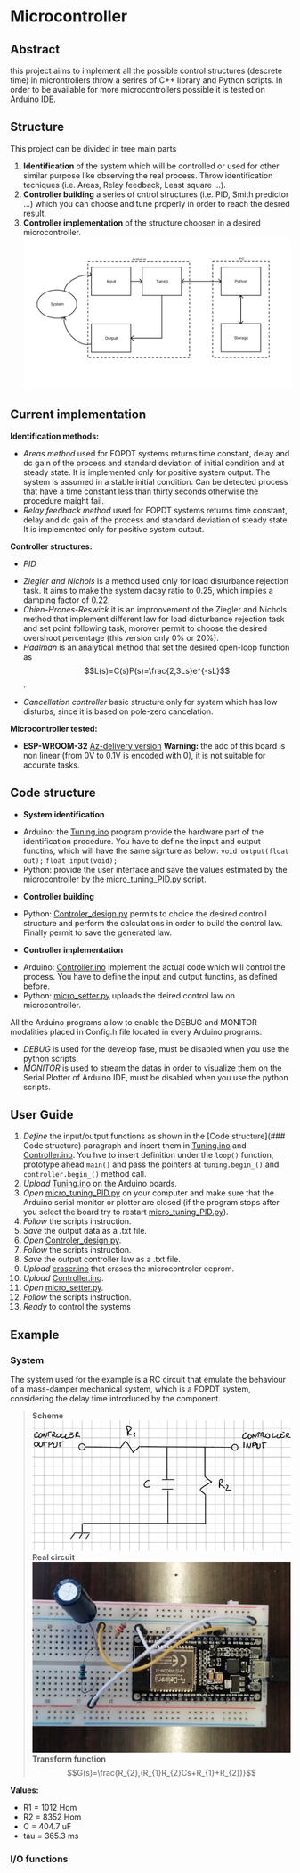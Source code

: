 # Microcontroller
## Abstract

this project aims to implement all the possible control structures (descrete time) in microntrollers throw a serires of C++ library and Python scripts. In order to be available for more microcontrollers possible it is tested on Arduino IDE.

## Structure

This project can be divided in tree main parts

1. **Identification** of the system which will be controlled or used for other similar purpose like observing the real process. Throw identification tecniques (i.e. Areas, Relay feedback, Least square ...).
2. **Controller building** a series of cntrol structures (i.e. PID, Smith predictor ...) which you can choose and tune properly in order to reach the desred result.
3. **Controller implementation** of the structure choosen in a desired microcontroller.
![implementation](https://raw.githubusercontent.com/campregher99/Microcontroller/main/images/microcontroller.png)

## Current implementation
**Identification methods:**

* *Areas method* used for FOPDT systems returns time constant, delay and dc gain of the process and standard deviation of initial condition and at steady state. It is implemented only for positive system output. The system is assumed in a stable initial condition. Can be detected process that have a time constant less than thirty seconds otherwise the procedure maight fail.
* *Relay feedback method* used for FOPDT systems returns time constant, delay and dc gain of the process and standard deviation of steady state. It is implemented only for positive system output.

**Controller structures:**

* *PID*
 + *Ziegler and Nichols* is a method used only for load disturbance rejection task. It aims to make the system dacay ratio to 0.25, which implies a damping factor of 0.22.
 + *Chien-Hrones-Reswick* it is an improovement of the Ziegler and Nichols method that implement different law for load disturbance rejection task and set point following task, morover permit to choose the desired overshoot percentage (this version only 0% or 20%).
 + *Haalman* is an analytical method that set the desired open-loop function as $$L(s)=C(s)P(s)=\frac{2,3Ls}e^{-sL}$$.
* *Cancellation controller* basic structure only for system which has low disturbs, since it is based on pole-zero cancelation.

**Microcontroller tested:**
* **ESP-WROOM-32** [Az-delivery version](https://www.az-delivery.de/it/products/esp32-developmentboard)
**Warning:** the adc of this board is non linear (from 0V to 0.1V is encoded with 0), it is not suitable for accurate tasks.

## Code structure
* **System identification**
 + Arduino: the [Tuning.ino](https://github.com/campregher99/Microcontroller/blob/main/arduino/tuning_PID/tuning_PID.ino) program provide the hardware part of the identification procedure. You have to define the input and output functins, which will have the same signture as below:
	`void output(float out);`
	`float input(void);`
 + Python: provide the user interface and save the values estimated by the microcontroller by the [micro_tuning_PID.py](https://github.com/campregher99/Microcontroller/blob/main/python/micro_tuning_PID.py) script.

* **Controller building**
 + Python: [Controler_design.py]() permits to choice the desired controll structure and perform the calculations in order to build the control law. Finally permit to save the generated law.

* **Controller implementation**
 + Arduino: [Controller.ino](https://github.com/campregher99/Microcontroller/blob/main/arduino/Controller/Controller.ino) implement the actual code which will control the process. You have to define the input and output functins, as defined before. 
 + Python: [micro_setter.py](https://github.com/campregher99/Microcontroller/blob/main/python/micro_setter.py) uploads the deired control law on microcontroller.

All the Arduino programs allow to enable the DEBUG and MONITOR modalities placed in Config.h file located in every Arduino programs:
* *DEBUG* is used for the develop fase, must be disabled when you use the python scripts.
* *MONITOR* is used to stream the datas in order to visualize them on the Serial Plotter of Arduino IDE, must be disabled when you use the python scripts.

## User Guide
1. *Define* the input/output functions as shown in the [Code  structure](### Code structure) paragraph and insert them in [Tuning.ino](https://github.com/campregher99/Microcontroller/blob/main/arduino/tuning_PID/tuning_PID.ino) and [Controller.ino](https://github.com/campregher99/Microcontroller/blob/main/arduino/Controller/Controller.ino). You hve to insert definition under the `loop()` function, prototype ahead `main()` and pass the pointers at `tuning.begin_()` and `controller.begin_()` method call.
2. *Upload* [Tuning.ino](https://github.com/campregher99/Microcontroller/blob/main/arduino/tuning_PID/tuning_PID.ino) on the Arduino boards.
3. *Open* [micro_tuning_PID.py](https://github.com/campregher99/Microcontroller/blob/main/python/micro_tuning_PID.py) on your computer and make sure that the Arduino serial monitor or plotter are closed  (if the program stops after you select the board try to restart [micro_tuning_PID.py](https://github.com/campregher99/Microcontroller/blob/main/python/micro_tuning_PID.py)).
4. *Follow* the scripts instruction.
5. *Save* the output data as a .txt file.
6. *Open*  [Controler_design.py]().
7. *Follow* the scripts instruction.
8. *Save* the output controller law as a .txt file.
9. *Upload* [eraser.ino]() that erases the microcontroler eeprom.
10. *Upload* [Controller.ino](https://github.com/campregher99/Microcontroller/blob/main/arduino/Controller/Controller.ino).
11. *Open* [micro_setter.py](https://github.com/campregher99/Microcontroller/blob/main/python/micro_setter.py).
12. *Follow* the scripts instruction.
13. *Ready* to control the systems

## Example

### System

The system used for the example is a RC circuit that emulate the behaviour of a mass-damper mechanical system, which is a FOPDT system, considering the delay time introduced by the component.
> **Scheme**
>![RC](https://raw.githubusercontent.com/campregher99/Microcontroller/main/images/RC.jpg)
> **Real circuit**
>![realRC](https://raw.githubusercontent.com/campregher99/Microcontroller/main/images/photoRC.jpg)
> **Transform function**
> $$G(s)=\frac{R_{2},(R_{1}R_{2}Cs+R_{1}+R_{2})}$$

**Values:**
* R1 = 1012 Hom
* R2 = 8352 Hom
* C = 404.7 uF
* tau = 365.3 ms

### I/O functions



